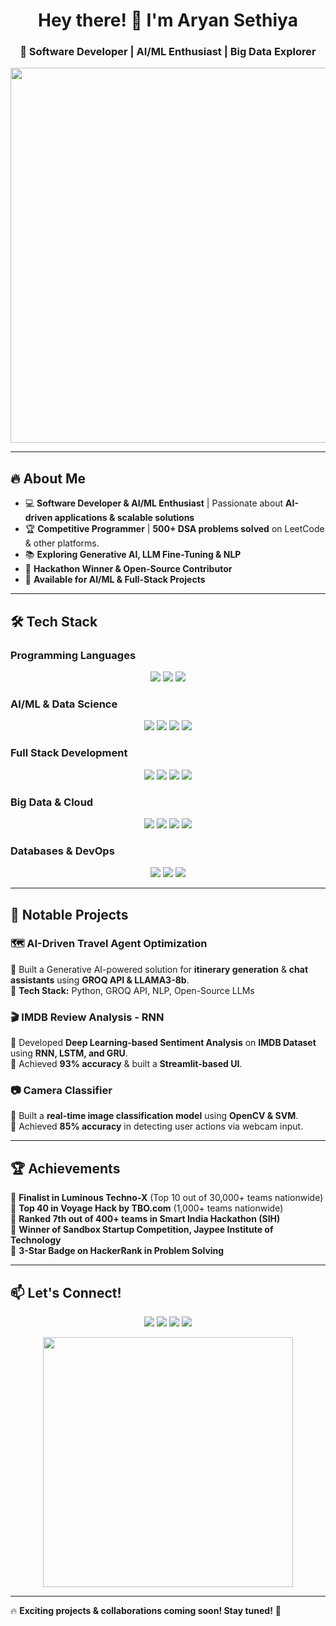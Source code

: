 <h1 align="center">Hey there! 👋 I'm Aryan Sethiya</h1>
<h3 align="center">🚀 Software Developer | AI/ML Enthusiast | Big Data Explorer</h3>

<p align="center">
  <img src="https://media.giphy.com/media/qgQUggAC3Pfv687qPC/giphy.gif" width="600">
</p>

---

## 🔥 About Me  

- 💻 **Software Developer & AI/ML Enthusiast** | Passionate about **AI-driven applications & scalable solutions**  
- 🏆 **Competitive Programmer** | **500+ DSA problems solved** on LeetCode & other platforms. 
- 📚 **Exploring Generative AI, LLM Fine-Tuning & NLP**  
- 🚀 **Hackathon Winner & Open-Source Contributor**  
- 🎯 **Available for AI/ML & Full-Stack Projects**  

---

## 🛠 Tech Stack  

### **Programming Languages**  
<p align="center">
  <img src="https://img.shields.io/badge/Python-3776AB?style=for-the-badge&logo=python&logoColor=white">
  <img src="https://img.shields.io/badge/C++-00599C?style=for-the-badge&logo=cplusplus&logoColor=white">
  <img src="https://img.shields.io/badge/JavaScript-F7DF1E?style=for-the-badge&logo=javascript&logoColor=black">
</p>

### **AI/ML & Data Science**  
<p align="center">
  <img src="https://img.shields.io/badge/TensorFlow-FF6F00?style=for-the-badge&logo=tensorflow&logoColor=white">
  <img src="https://img.shields.io/badge/PyTorch-EE4C2C?style=for-the-badge&logo=pytorch&logoColor=white">
  <img src="https://img.shields.io/badge/Scikit--Learn-F7931E?style=for-the-badge&logo=scikit-learn&logoColor=white">
  <img src="https://img.shields.io/badge/OpenCV-5C3EE8?style=for-the-badge&logo=opencv&logoColor=white">
</p>

### **Full Stack Development**  
<p align="center">
  <img src="https://img.shields.io/badge/React-61DAFB?style=for-the-badge&logo=react&logoColor=white">
  <img src="https://img.shields.io/badge/Next.js-000000?style=for-the-badge&logo=nextdotjs&logoColor=white">
  <img src="https://img.shields.io/badge/Flask-000000?style=for-the-badge&logo=flask&logoColor=white">
  <img src="https://img.shields.io/badge/Django-092E20?style=for-the-badge&logo=django&logoColor=white">
</p>

### **Big Data & Cloud**  
<p align="center">
  <img src="https://img.shields.io/badge/Hadoop-66CCFF?style=for-the-badge&logo=apachehadoop&logoColor=white">
  <img src="https://img.shields.io/badge/Apache%20Spark-F24E1E?style=for-the-badge&logo=apachespark&logoColor=white">
  <img src="https://img.shields.io/badge/AWS-FF9900?style=for-the-badge&logo=amazonaws&logoColor=white">
  <img src="https://img.shields.io/badge/GCP-4285F4?style=for-the-badge&logo=google-cloud&logoColor=white">
</p>

### **Databases & DevOps**  
<p align="center">
  <img src="https://img.shields.io/badge/MySQL-4479A1?style=for-the-badge&logo=mysql&logoColor=white">
  <img src="https://img.shields.io/badge/MongoDB-47A248?style=for-the-badge&logo=mongodb&logoColor=white">
  <img src="https://img.shields.io/badge/Docker-2496ED?style=for-the-badge&logo=docker&logoColor=white">
</p>

---

## 🚀 Notable Projects  

### **🗺️ AI-Driven Travel Agent Optimization**  
🔹 Built a Generative AI-powered solution for **itinerary generation** & **chat assistants** using **GROQ API & LLAMA3-8b**.  
🔹 **Tech Stack:** Python, GROQ API, NLP, Open-Source LLMs  

### **🎬 IMDB Review Analysis - RNN**  
🔹 Developed **Deep Learning-based Sentiment Analysis** on **IMDB Dataset** using **RNN, LSTM, and GRU**.  
🔹 Achieved **93% accuracy** & built a **Streamlit-based UI**.  

### **📷 Camera Classifier**  
🔹 Built a **real-time image classification model** using **OpenCV & SVM**.  
🔹 Achieved **85% accuracy** in detecting user actions via webcam input.  

---

## 🏆 Achievements  

🏅 **Finalist in Luminous Techno-X** (Top 10 out of 30,000+ teams nationwide)  
🏅 **Top 40 in Voyage Hack by TBO.com** (1,000+ teams nationwide)  
🏅 **Ranked 7th out of 400+ teams in Smart India Hackathon (SIH)**  
🏅 **Winner of Sandbox Startup Competition, Jaypee Institute of Technology**  
🏅 **3-Star Badge on HackerRank in Problem Solving**  
  

---

## 📫 Let's Connect!  

<p align="center">
  <a href="https://bento.me/aryansethiya"><img src="https://img.shields.io/badge/All%20My%20Links-bento.me-orange?style=for-the-badge"></a>
  <a href="mailto:e22cseu0667@bennett.edu.in"><img src="https://img.shields.io/badge/Email-0078D4?style=for-the-badge&logo=microsoft-outlook&logoColor=white"></a>
  <a href="https://github.com/AryanSethiya"><img src="https://img.shields.io/badge/GitHub-181717?style=for-the-badge&logo=github&logoColor=white"></a>
  <a href="https://linkedin.com/in/aryan-sethiya-4b645520a"><img src="https://img.shields.io/badge/LinkedIn-0A66C2?style=for-the-badge&logo=linkedin&logoColor=white"></a>
</p>

<p align="center">
  <img src="https://media.giphy.com/media/Y4bzv6DYbYzy8jDnoW/giphy.gif" width="400">
</p>

---

🔥 **Exciting projects & collaborations coming soon! Stay tuned!** 🚀  
